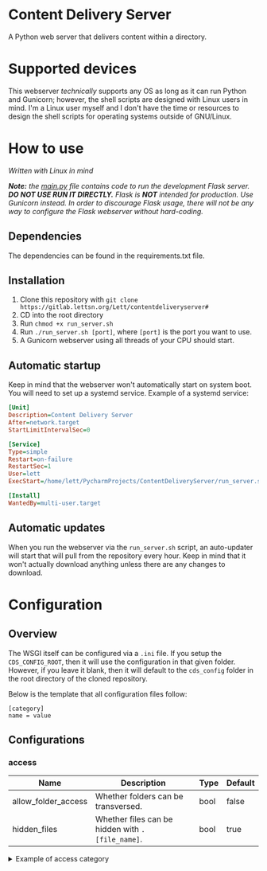 # Content Delivery Server
A Python web server that delivers content within a directory.

# Supported devices
This webserver *technically* supports any OS as long as it can run Python and Gunicorn; however, the shell scripts are
designed with Linux users in mind. I'm a Linux user myself and I don't have the time or resources to design the shell
scripts for operating systems outside of GNU/Linux.

# How to use
*Written with Linux in mind*

***Note:** the [main.py](ContentDeliveryServer/main.py) file contains code to run the development Flask server. **DO NOT
USE RUN IT DIRECTLY.** Flask is **NOT** intended for production. Use Gunicorn instead. In order to discourage Flask 
usage, there will not be any way to configure the Flask webserver without hard-coding.*

## Dependencies
The dependencies can be found in the requirements.txt file.

## Installation
1. Clone this repository with `git clone https://gitlab.lettsn.org/Lett/contentdeliveryserver#`
2. CD into the root directory
3. Run `chmod +x run_server.sh`
4. Run `./run_server.sh [port]`, where `[port]` is the port you want to use.
5. A Gunicorn webserver using all threads of your CPU should start.

## Automatic startup
Keep in mind that the webserver won't automatically start on system boot. You will need to set up a systemd service.
Example of a systemd service:
```ini
[Unit]
Description=Content Delivery Server
After=network.target
StartLimitIntervalSec=0

[Service]
Type=simple
Restart=on-failure
RestartSec=1
User=lett
ExecStart=/home/lett/PycharmProjects/ContentDeliveryServer/run_server.sh 7010

[Install]
WantedBy=multi-user.target
```

## Automatic updates
When you run the webserver via the `run_server.sh` script, an auto-updater will start that will pull from the repository
every hour. Keep in mind that it won't actually download anything unless there are any changes to download.


# Configuration
## Overview
The WSGI itself can be configured via a `.ini` file. If you setup the `CDS_CONFIG_ROOT`, then it will use the 
configuration in that given folder. However, if you leave it blank, then it will default to the `cds_config` folder in
the root directory of the cloned repository.

Below is the template that all configuration files follow:
```
[category]
name = value
```

## Configurations
### access
| Name                | Description                                      | Type   | Default |
|---------------------|--------------------------------------------------|--------|---------|
| allow_folder_access | Whether folders can be transversed.              | bool   | false   |
| hidden_files        | Whether files can be hidden with `.[file_name]`. | bool   | true    |

<details><summary>Example of access category</summary>

```ini
[access]
allow_folder_access = true
hidden_files = true
```

</details>
